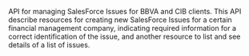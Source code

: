 API for managing SalesForce Issues for BBVA and CIB clients. This API describe resources for creating new SalesForce Issues for a certain financial management company, indicating
required information for a correct identification of the issue, and another resource to list and see details of a list of issues.